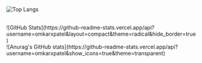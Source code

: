![Top Langs](https://github-readme-stats.vercel.app/api/top-langs/?username=omkarxpatel&langs_count=5&theme=radical&hide_border=true)

<br />
![GitHub Stats](https://github-readme-stats.vercel.app/api?username=omkarxpatel&layout=compact&theme=radical&hide_border=true)
<br />
![Anurag's GitHub stats](https://github-readme-stats.vercel.app/api?username=omkarxpatel&show_icons=true&theme=transparent)
